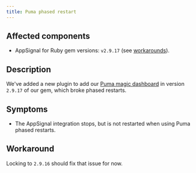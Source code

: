 ```yaml
---
title: Puma phased restart
---
```


## Affected components

- AppSignal for Ruby gem versions: `v2.9.17` (see [workarounds](#workaround)).

## Description

We've added a new plugin to add our [Puma magic dashboard](https://docs.appsignal.com/ruby/integrations/puma.html#minutely-probe) in version `2.9.17` of our gem, which broke phased restarts.


## Symptoms

- The AppSignal integration stops, but is not restarted when using Puma phased restarts.

## Workaround

Locking to `2.9.16` should fix that issue for now.
